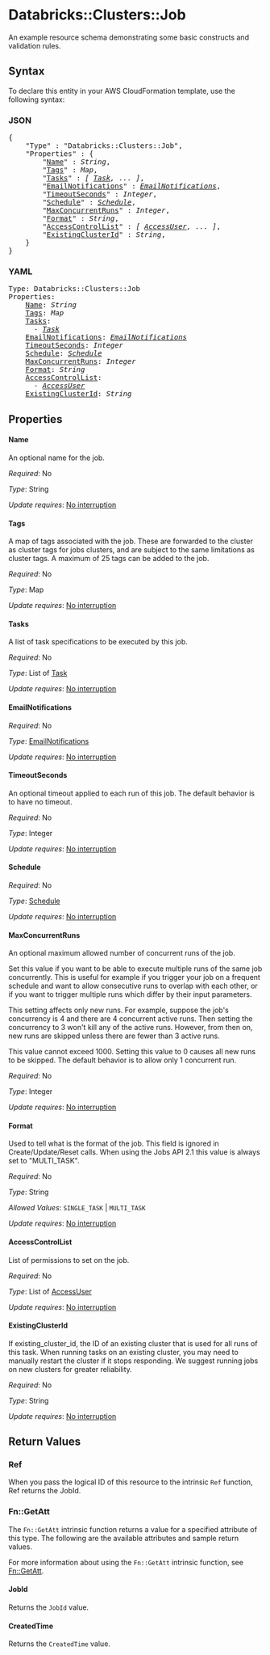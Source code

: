 # Databricks::Clusters::Job

An example resource schema demonstrating some basic constructs and validation rules.

## Syntax

To declare this entity in your AWS CloudFormation template, use the following syntax:

### JSON

<pre>
{
    "Type" : "Databricks::Clusters::Job",
    "Properties" : {
        "<a href="#name" title="Name">Name</a>" : <i>String</i>,
        "<a href="#tags" title="Tags">Tags</a>" : <i>Map</i>,
        "<a href="#tasks" title="Tasks">Tasks</a>" : <i>[ <a href="task.md">Task</a>, ... ]</i>,
        "<a href="#emailnotifications" title="EmailNotifications">EmailNotifications</a>" : <i><a href="emailnotifications.md">EmailNotifications</a></i>,
        "<a href="#timeoutseconds" title="TimeoutSeconds">TimeoutSeconds</a>" : <i>Integer</i>,
        "<a href="#schedule" title="Schedule">Schedule</a>" : <i><a href="schedule.md">Schedule</a></i>,
        "<a href="#maxconcurrentruns" title="MaxConcurrentRuns">MaxConcurrentRuns</a>" : <i>Integer</i>,
        "<a href="#format" title="Format">Format</a>" : <i>String</i>,
        "<a href="#accesscontrollist" title="AccessControlList">AccessControlList</a>" : <i>[ <a href="accessuser.md">AccessUser</a>, ... ]</i>,
        "<a href="#existingclusterid" title="ExistingClusterId">ExistingClusterId</a>" : <i>String</i>,
    }
}
</pre>

### YAML

<pre>
Type: Databricks::Clusters::Job
Properties:
    <a href="#name" title="Name">Name</a>: <i>String</i>
    <a href="#tags" title="Tags">Tags</a>: <i>Map</i>
    <a href="#tasks" title="Tasks">Tasks</a>: <i>
      - <a href="task.md">Task</a></i>
    <a href="#emailnotifications" title="EmailNotifications">EmailNotifications</a>: <i><a href="emailnotifications.md">EmailNotifications</a></i>
    <a href="#timeoutseconds" title="TimeoutSeconds">TimeoutSeconds</a>: <i>Integer</i>
    <a href="#schedule" title="Schedule">Schedule</a>: <i><a href="schedule.md">Schedule</a></i>
    <a href="#maxconcurrentruns" title="MaxConcurrentRuns">MaxConcurrentRuns</a>: <i>Integer</i>
    <a href="#format" title="Format">Format</a>: <i>String</i>
    <a href="#accesscontrollist" title="AccessControlList">AccessControlList</a>: <i>
      - <a href="accessuser.md">AccessUser</a></i>
    <a href="#existingclusterid" title="ExistingClusterId">ExistingClusterId</a>: <i>String</i>
</pre>

## Properties

#### Name

An optional name for the job.

_Required_: No

_Type_: String

_Update requires_: [No interruption](https://docs.aws.amazon.com/AWSCloudFormation/latest/UserGuide/using-cfn-updating-stacks-update-behaviors.html#update-no-interrupt)

#### Tags

A map of tags associated with the job. These are forwarded to the cluster as cluster tags for jobs clusters, and are subject to the same limitations as cluster tags. A maximum of 25 tags can be added to the job.

_Required_: No

_Type_: Map

_Update requires_: [No interruption](https://docs.aws.amazon.com/AWSCloudFormation/latest/UserGuide/using-cfn-updating-stacks-update-behaviors.html#update-no-interrupt)

#### Tasks

A list of task specifications to be executed by this job.

_Required_: No

_Type_: List of <a href="task.md">Task</a>

_Update requires_: [No interruption](https://docs.aws.amazon.com/AWSCloudFormation/latest/UserGuide/using-cfn-updating-stacks-update-behaviors.html#update-no-interrupt)

#### EmailNotifications

_Required_: No

_Type_: <a href="emailnotifications.md">EmailNotifications</a>

_Update requires_: [No interruption](https://docs.aws.amazon.com/AWSCloudFormation/latest/UserGuide/using-cfn-updating-stacks-update-behaviors.html#update-no-interrupt)

#### TimeoutSeconds

An optional timeout applied to each run of this job. The default behavior is to have no timeout.

_Required_: No

_Type_: Integer

_Update requires_: [No interruption](https://docs.aws.amazon.com/AWSCloudFormation/latest/UserGuide/using-cfn-updating-stacks-update-behaviors.html#update-no-interrupt)

#### Schedule

_Required_: No

_Type_: <a href="schedule.md">Schedule</a>

_Update requires_: [No interruption](https://docs.aws.amazon.com/AWSCloudFormation/latest/UserGuide/using-cfn-updating-stacks-update-behaviors.html#update-no-interrupt)

#### MaxConcurrentRuns

An optional maximum allowed number of concurrent runs of the job.

Set this value if you want to be able to execute multiple runs of the same job concurrently. This is useful for example if you trigger your job on a frequent schedule and want to allow consecutive runs to overlap with each other, or if you want to trigger multiple runs which differ by their input parameters.

This setting affects only new runs. For example, suppose the job's concurrency is 4 and there are 4 concurrent active runs. Then setting the concurrency to 3 won't kill any of the active runs. However, from then on, new runs are skipped unless there are fewer than 3 active runs.

This value cannot exceed 1000. Setting this value to 0 causes all new runs to be skipped. The default behavior is to allow only 1 concurrent run.

_Required_: No

_Type_: Integer

_Update requires_: [No interruption](https://docs.aws.amazon.com/AWSCloudFormation/latest/UserGuide/using-cfn-updating-stacks-update-behaviors.html#update-no-interrupt)

#### Format

Used to tell what is the format of the job. This field is ignored in Create/Update/Reset calls. When using the Jobs API 2.1 this value is always set to "MULTI_TASK".

_Required_: No

_Type_: String

_Allowed Values_: <code>SINGLE_TASK</code> | <code>MULTI_TASK</code>

_Update requires_: [No interruption](https://docs.aws.amazon.com/AWSCloudFormation/latest/UserGuide/using-cfn-updating-stacks-update-behaviors.html#update-no-interrupt)

#### AccessControlList

List of permissions to set on the job.

_Required_: No

_Type_: List of <a href="accessuser.md">AccessUser</a>

_Update requires_: [No interruption](https://docs.aws.amazon.com/AWSCloudFormation/latest/UserGuide/using-cfn-updating-stacks-update-behaviors.html#update-no-interrupt)

#### ExistingClusterId

If existing_cluster_id, the ID of an existing cluster that is used for all runs of this task. When running tasks on an existing cluster, you may need to manually restart the cluster if it stops responding. We suggest running jobs on new clusters for greater reliability.

_Required_: No

_Type_: String

_Update requires_: [No interruption](https://docs.aws.amazon.com/AWSCloudFormation/latest/UserGuide/using-cfn-updating-stacks-update-behaviors.html#update-no-interrupt)

## Return Values

### Ref

When you pass the logical ID of this resource to the intrinsic `Ref` function, Ref returns the JobId.

### Fn::GetAtt

The `Fn::GetAtt` intrinsic function returns a value for a specified attribute of this type. The following are the available attributes and sample return values.

For more information about using the `Fn::GetAtt` intrinsic function, see [Fn::GetAtt](https://docs.aws.amazon.com/AWSCloudFormation/latest/UserGuide/intrinsic-function-reference-getatt.html).

#### JobId

Returns the <code>JobId</code> value.

#### CreatedTime

Returns the <code>CreatedTime</code> value.

